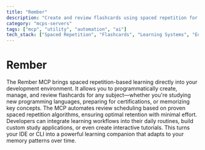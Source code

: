 ```yaml
---
title: "Rember"
description: "Create and review flashcards using spaced repetition for effective learning."
category: "mcps-servers"
tags: ["mcp", "utility", "automation", "ai"]
tech_stack: ["Spaced Repetition", "Flashcards", "Learning Systems", "Educational Technology"]
---
```


# Rember

The Rember MCP brings spaced repetition-based learning directly into your development environment. It allows you to programmatically create, manage, and review flashcards for any subject—whether you're studying new programming languages, preparing for certifications, or memorizing key concepts. The MCP automates review scheduling based on proven spaced repetition algorithms, ensuring optimal retention with minimal effort. Developers can integrate learning workflows into their daily routines, build custom study applications, or even create interactive tutorials. This turns your IDE or CLI into a powerful learning companion that adapts to your memory patterns over time.
